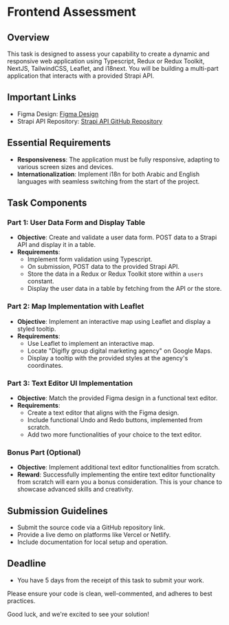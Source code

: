 # Frontend Assessment

## Overview

This task is designed to assess your capability to create a dynamic and responsive web application using Typescript, Redux or Redux Toolkit, NextJS, TailwindCSS, Leaflet, and i18next. You will be building a multi-part application that interacts with a provided Strapi API.

## Important Links

- Figma Design: [Figma Design](https://www.figma.com/file/2TwCYs6Ddo3sYy274l4gV9/Frontend-Task-2024?type=design&node-id=11-691&mode=design&t=pgF9syTdvzGPwFKX-0)
- Strapi API Repository: [Strapi API GitHub Repository](https://github.com/DigiFly-Development/Frontend-Assessment-Backend)

## Essential Requirements

- **Responsiveness**: The application must be fully responsive, adapting to various screen sizes and devices.
- **Internationalization**: Implement i18n for both Arabic and English languages with seamless switching from the start of the project.

## Task Components

### Part 1: User Data Form and Display Table

- **Objective**: Create and validate a user data form. POST data to a Strapi API and display it in a table.
- **Requirements**:
  - Implement form validation using Typescript.
  - On submission, POST data to the provided Strapi API.
  - Store the data in a Redux or Redux Toolkit store within a `users` constant.
  - Display the user data in a table by fetching from the API or the store.

### Part 2: Map Implementation with Leaflet

- **Objective**: Implement an interactive map using Leaflet and display a styled tooltip.
- **Requirements**:
  - Use Leaflet to implement an interactive map.
  - Locate "Digifly group digital marketing agency" on Google Maps.
  - Display a tooltip with the provided styles at the agency's coordinates.

### Part 3: Text Editor UI Implementation

- **Objective**: Match the provided Figma design in a functional text editor.
- **Requirements**:
  - Create a text editor that aligns with the Figma design.
  - Include functional Undo and Redo buttons, implemented from scratch.
  - Add two more functionalities of your choice to the text editor.

### Bonus Part (Optional)

- **Objective**: Implement additional text editor functionalities from scratch.
- **Reward**: Successfully implementing the entire text editor functionality from scratch will earn you a bonus consideration. This is your chance to showcase advanced skills and creativity.

## Submission Guidelines

- Submit the source code via a GitHub repository link.
- Provide a live demo on platforms like Vercel or Netlify.
- Include documentation for local setup and operation.

## Deadline

- You have 5 days from the receipt of this task to submit your work.

Please ensure your code is clean, well-commented, and adheres to best practices.

Good luck, and we're excited to see your solution!
